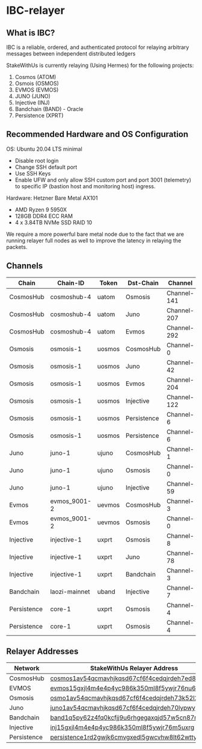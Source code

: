 # IBC-relayer

## What is IBC? ##

IBC is a reliable, ordered, and authenticated protocol for relaying arbitrary messages between independent distributed ledgers

StakeWithUs is currently relaying (Using Hermes) for the following projects:

1) Cosmos (ATOM)
2) Osmois (OSMOS)
3) EVMOS (EVMOS)
4) JUNO (JUNO)
4) Injective (INJ)
5) Bandchain (BAND) - Oracle
6) Persistence (XPRT)

## Recommended Hardware and OS Configuration ##

OS: Ubuntu 20.04 LTS minimal
* Disable root login
* Change SSH default port
* Use SSH Keys
* Enable UFW and only allow SSH custom port and port 3001 (telemetry) to specific IP (bastion host and monitoring host) ingress.

Hardware: Hetzner Bare Metal AX101
* AMD Ryzen 9 5950X
* 128GB DDR4 ECC RAM
* 4 x 3.84TB NVMe SSD RAID 10

We require a more powerful bare metal node due to the fact that we are running relayer full nodes as well to improve the latency in relaying the packets.

## Channels

Chain | Chain-ID | Token | Dst-Chain | Channel | Port
----- | -------- | ----- | --------- | ------- | ----
CosmosHub | cosmoshub-4 | uatom | Osmosis | Channel-141 | Transfer
CosmosHub | cosmoshub-4 | uatom | Juno | Channel-207 | Transfer
CosmosHub | cosmoshub-4 | uatom | Evmos | Channel-292 | Transfer
Osmosis | osmosis-1 | uosmos | CosmosHub | Channel-0 | Transfer
Osmosis | osmosis-1 | uosmos | Juno | Channel-42 | Transfer
Osmosis | osmosis-1 | uosmos | Evmos | Channel-204 | Transfer
Osmosis | osmosis-1 | uosmos | Injective | Channel-122 | Transfer
Osmosis | osmosis-1 | uosmos | Persistence | Channel-6 | Transfer
Osmosis | osmosis-1 | uosmos | Persistence | Channel-6 | ICA
Juno | juno-1 | ujuno | CosmosHub | Channel-1 | Transfer
Juno | juno-1 | ujuno | Osmosis | Channel-0 | Transfer
Juno | juno-1 | ujuno | Injective | Channel-59 | Transfer
Evmos | evmos_9001-2 | uevmos | CosmosHub | Channel-3 | Transfer
Evmos | evmos_9001-2 | uevmos | Osmosis | Channel-0 | Transfer
Injective | injective-1 | uxprt | Osmosis | Channel-8 | Transfer
Injective | injective-1 | uxprt | Juno | Channel-78 | Transfer
Injective | injective-1 | uxprt | Bandchain | Channel-3 | Oracle
Bandchain | laozi-mainnet | uband | Injective | Channel-7 | Oracle
Persistence | core-1 | uxprt | Osmosis | Channel-4 | Transfer
Persistence | core-1 | uxprt | Osmosis | Channel-4 | ICA


## Relayer Addresses

Network | StakeWithUs Relayer Address
------- | ---------------------------
CosmosHub | [cosmos1av54qcmavhjkqsd67cf6f4cedqjrdeh7ed86fc](https://www.mintscan.io/cosmos/account/cosmos1av54qcmavhjkqsd67cf6f4cedqjrdeh7ed86fc "Cosmos Relayer Address")
EVMOS | [evmos15gxjl4m4e4p4yc986k350ml8f5ywjr76nu6vtc](https://www.mintscan.io/evmos/account/evmos15gxjl4m4e4p4yc986k350ml8f5ywjr76nu6vtc "EVMOS Relayer Address")
Osmosis | [osmo1av54qcmavhjkqsd67cf6f4cedqjrdeh73k52l2](https://www.mintscan.io/osmosis/account/osmo1av54qcmavhjkqsd67cf6f4cedqjrdeh73k52l2 "Osmosis Relayer Address")
Juno | [juno1av54qcmavhjkqsd67cf6f4cedqjrdeh70lypwy](https://www.mintscan.io/juno/account/juno1av54qcmavhjkqsd67cf6f4cedqjrdeh70lypwy "Juno Relayer Address")
Bandchain | [band1q5py62z4fq0kcfjj9u6rhgegaxqjd57w5cn87m](https://www.mintscan.io/band/account/band1q5py62z4fq0kcfjj9u6rhgegaxqjd57w5cn87m "Band Relayer Address")
Injective | [inj15gxjl4m4e4p4yc986k350ml8f5ywjr76m5uxrg](https://www.mintscan.io/injective/account/inj15gxjl4m4e4p4yc986k350ml8f5ywjr76m5uxrg "Injective Relayer Address")
Persistence | [persistence1rd2gwjk6cmvgxedl5gwcvhw8lt62wttyla65my](https://www.mintscan.io/persistence/account/persistence1rd2gwjk6cmvgxedl5gwcvhw8lt62wttyla65my "Persistence Relayer Address")
